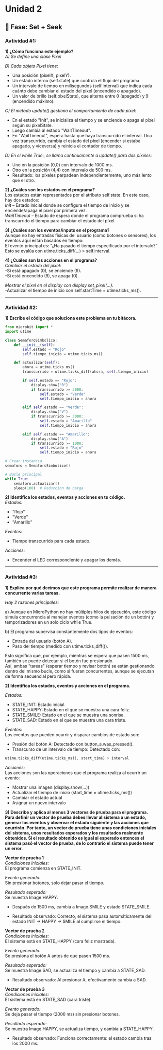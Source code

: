 # Unidad 2

## 🔎 Fase: Set + Seek  

### Avtividad #1:  

__1) ¿Cómo funciona este ejemplo?__  
*A) Se define una clase Pixel*   

*B) Cada objeto Pixel tiene:*  
- Una posición (pixelX, pixelY).  
- Un estado interno (self.state) que controla el flujo del programa.  
- Un intervalo de tiempo en milisegundos (self.interval) que indica cada cuánto debe cambiar el estado del píxel (encendido o apagado).  
- Un valor de brillo (self.pixelState), que alterna entre 0 (apagado) y 9 (encendido máximo).  
  
*C) El método update() gestiona el comportamiento de cada píxel:*  
- En el estado "Init", se inicializa el tiempo y se enciende o apaga el píxel según su pixelState.  
- Luego cambia al estado "WaitTimeout".  
- En "WaitTimeout", espera hasta que haya transcurrido el interval. Una vez transcurrido, cambia el estado del píxel (encender si estaba apagado, y viceversa) y reinicia el contador de tiempo.  

*D) En el while True:, se llama continuamente a update() para dos píxeles:*  
- Uno en la posición (0,0) con intervalo de 1000 ms.  
- Otro en la posición (4,4) con intervalo de 500 ms. 
- Resultado: los píxeles parpadean independientemente, uno más lento que el otro.  

__2) ¿Cuáles son los estados en el programa?__  
Los estados están representados por el atributo self.state. En este caso, hay dos estados:  
*Init* – Estado inicial donde se configura el tiempo de inicio y se enciende/apaga el píxel por primera vez.  
*WaitTimeout* – Estado de espera donde el programa comprueba si ha transcurrido el tiempo para cambiar el estado del píxel.  

__3) ¿Cuáles son los eventos/inputs en el programa?__  
Aunque no hay entradas físicas del usuario (como botones o sensores), los eventos aquí están basados en tiempo:  
El evento principal es: “¿Ha pasado el tiempo especificado por el intervalo?”  
Esto se evalúa con utime.ticks_diff(...) > self.interval.  

__4) ¿Cuáles son las acciones en el programa?__  
*Cambiar el estado del píxel:*  
-Si está apagado (0), se enciende (9).  
-Si está encendido (9), se apaga (0).  

*Mostrar el píxel en el display con display.set_pixel(...).*  
-Actualizar el tiempo de inicio con self.startTime = utime.ticks_ms().  

______________________________________________________________________________________________________  

### Avtividad #2:  

__1) Escribe el código que soluciona este problema en tu bitácora.__  

```py
from microbit import *
import utime

class SemaforoSimbolico:
    def __init__(self):
        self.estado = "Rojo"
        self.tiempo_inicio = utime.ticks_ms()

    def actualizar(self):
        ahora = utime.ticks_ms()
        transcurrido = utime.ticks_diff(ahora, self.tiempo_inicio)

        if self.estado == "Rojo":
            display.show("R")
            if transcurrido >= 3000:
                self.estado = "Verde"
                self.tiempo_inicio = ahora

        elif self.estado == "Verde":
            display.show("V")
            if transcurrido >= 3000:
                self.estado = "Amarillo"
                self.tiempo_inicio = ahora

        elif self.estado == "Amarillo":
            display.show("A")
            if transcurrido >= 1000:
                self.estado = "Rojo"
                self.tiempo_inicio = ahora

# Crear instancia
semaforo = SemaforoSimbolico()

# Bucle principal
while True:
    semaforo.actualizar()
    sleep(100)  # Reducción de carga

```

__2) Identifica los estados, eventos y acciones en tu código.__  
*Estados:*  
- "Rojo"  
- "Verde"  
- "Amarillo"  

*Eventos:*  
- Tiempo transcurrido para cada estado.  

*Acciones:*  
- Encender el LED correspondiente y apagar los demás.  




______________________________________________________________________________________________________  



### Avtividad #3:


__1) Explica por qué decimos que este programa permite realizar de manera concurrente varias tareas.__  

*Hay 2 razones principales:*    

a) Aunque en MicroPython no hay múltiples hilos de ejecución, este código simula concurrencia al manejar eventos (como la pulsación de un botón) y temporizadores en un solo ciclo while True.  
  
b) El programa supervisa constantemente dos tipos de eventos:  

- Entrada del usuario (botón A).  
- Paso del tiempo (medido con utime.ticks_diff()).  

Esto significa que, por ejemplo, mientras se espera que pasen 1500 ms, también se puede detectar si el botón fue presionado.  
Así, ambas "tareas" (esperar tiempo y revisar botón) se están gestionando dentro del mismo bucle, como si fueran concurrentes, aunque se ejecutan de forma secuencial pero rápida.  



__2) Identifica los estados, eventos y acciones en el programa.__  

*Estados:*  

- STATE_INIT: Estado inicial.  
- STATE_HAPPY: Estado en el que se muestra una cara feliz.  
- STATE_SMILE: Estado en el que se muestra una sonrisa.  
- STATE_SAD: Estado en el que se muestra una cara triste.  

*Eventos:*  
Los eventos que pueden ocurrir y disparar cambios de estado son:  

- Presión del botón A: Detectado con button_a.was_pressed().  
- Transcurso de un intervalo de tiempo: Detectado con:   
```py  
utime.ticks_diff(utime.ticks_ms(), start_time) > interval  
```

*Acciones:*  
Las acciones son las operaciones que el programa realiza al ocurrir un evento:  

- Mostrar una imagen (display.show(...))  
- Actualizar el tiempo de inicio (start_time = utime.ticks_ms())  
- Cambiar el estado actual  
- Asignar un nuevo intervalo  


__3) Describe y aplica al menos 3 vectores de prueba para el programa. Para definir un vector de prueba debes llevar al sistema a un estado, generar los eventos y observar el estado siguiente y las acciones que ocurrirán. Por tanto, un vector de prueba tiene unas condiciones iniciales del sistema, unos resultados esperados y los resultados realmente obtenidos. Si el resultado obtenido es igual al esperado entonces el sistema pasó el vector de prueba, de lo contrario el sistema puede tener un error.__  

__Vector de prueba 1__  
*Condiciones iniciales:*  
El programa comienza en STATE_INIT.  

*Evento generado:*  
Sin presionar botones, solo dejar pasar el tiempo.  

*Resultado esperado:*  
Se muestra Image.HAPPY.    

- Después de 1500 ms, cambia a Image.SMILE y estado STATE_SMILE.  

- Resultado observado: Correcto, el sistema pasa automáticamente del estado INIT → HAPPY → SMILE al cumplirse el tiempo.  

__Vector de prueba 2__  
*Condiciones iniciales:*  
El sistema está en STATE_HAPPY (cara feliz mostrada).  

*Evento generado:*  
Se presiona el botón A antes de que pasen 1500 ms.  

*Resultado esperado:*  
Se muestra Image.SAD, se actualiza el tiempo y cambia a STATE_SAD.  

- Resultado observado: Al presionar A, efectivamente cambia a SAD.  


__Vector de prueba 3__  
*Condiciones iniciales:*  
El sistema está en STATE_SAD (cara triste).  

*Evento generado:*  
Se deja pasar el tiempo (2000 ms) sin presionar botones.  

*Resultado esperado:*  
Se muestra Image.HAPPY, se actualiza tiempo, y cambia a STATE_HAPPY.  

- Resultado observado: Funciona correctamente: el estado cambia tras los 2000 ms.  



